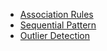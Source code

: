 * [Association Rules](association-rule.md)
* [Sequential Pattern](sequential-pattern.md)
* [Outlier Detection](outlier.md)